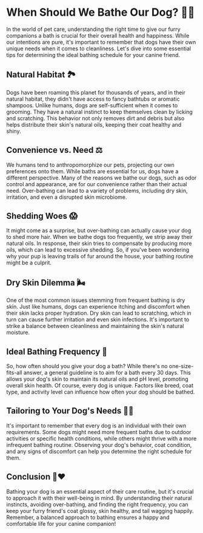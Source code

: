 # **When Should We Bathe Our Dog? 🐶🛁**

In the world of pet care, understanding the right time to give our furry companions a bath is crucial for their overall health and happiness. While our intentions are pure, it's important to remember that dogs have their own unique needs when it comes to cleanliness. Let's dive into some essential tips for determining the ideal bathing schedule for your canine friend.

## **Natural Habitat 🏞️**

Dogs have been roaming this planet for thousands of years, and in their natural habitat, they didn't have access to fancy bathtubs or aromatic shampoos. Unlike humans, dogs are self-sufficient when it comes to grooming. They have a natural instinct to keep themselves clean by licking and scratching. This behavior not only removes dirt and debris but also helps distribute their skin's natural oils, keeping their coat healthy and shiny.

## **Convenience vs. Need ⚖️**

We humans tend to anthropomorphize our pets, projecting our own preferences onto them. While baths are essential for us, dogs have a different perspective. Many of the reasons we bathe our dogs, such as odor control and appearance, are for our convenience rather than their actual need. Over-bathing can lead to a variety of problems, including dry skin, irritation, and even a disrupted skin microbiome.

## **Shedding Woes 😱**

It might come as a surprise, but over-bathing can actually cause your dog to shed more hair. When we bathe dogs too frequently, we strip away their natural oils. In response, their skin tries to compensate by producing more oils, which can lead to excessive shedding. So, if you've been wondering why your pup is leaving trails of fur around the house, your bathing routine might be a culprit.

## **Dry Skin Dilemma 🌬️**

One of the most common issues stemming from frequent bathing is dry skin. Just like humans, dogs can experience itching and discomfort when their skin lacks proper hydration. Dry skin can lead to scratching, which in turn can cause further irritation and even skin infections. It's important to strike a balance between cleanliness and maintaining the skin's natural moisture.

## **Ideal Bathing Frequency 📆**

So, how often should you give your dog a bath? While there's no one-size-fits-all answer, a general guideline is to aim for a bath every 30 days. This allows your dog's skin to maintain its natural oils and pH level, promoting overall skin health. Of course, every dog is unique. Factors like breed, coat type, and activity level can influence how often your dog should be bathed.

## **Tailoring to Your Dog's Needs 🐾🛁**

It's important to remember that every dog is an individual with their own requirements. Some dogs might need more frequent baths due to outdoor activities or specific health conditions, while others might thrive with a more infrequent bathing routine. Observing your dog's behavior, coat condition, and any signs of discomfort can help you determine the right schedule for them.

## **Conclusion 🐶❤️**

Bathing your dog is an essential aspect of their care routine, but it's crucial to approach it with their well-being in mind. By understanding their natural instincts, avoiding over-bathing, and finding the right frequency, you can keep your furry friend's coat glossy, skin healthy, and tail wagging happily. Remember, a balanced approach to bathing ensures a happy and comfortable life for your canine companion!